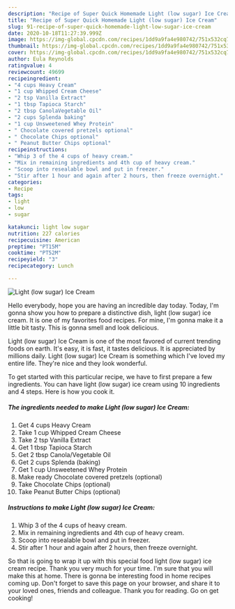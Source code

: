 ```yaml
---
description: "Recipe of Super Quick Homemade Light (low sugar) Ice Cream"
title: "Recipe of Super Quick Homemade Light (low sugar) Ice Cream"
slug: 91-recipe-of-super-quick-homemade-light-low-sugar-ice-cream
date: 2020-10-18T11:27:39.999Z
image: https://img-global.cpcdn.com/recipes/1dd9a9fa4e980742/751x532cq70/light-low-sugar-ice-cream-recipe-main-photo.jpg
thumbnail: https://img-global.cpcdn.com/recipes/1dd9a9fa4e980742/751x532cq70/light-low-sugar-ice-cream-recipe-main-photo.jpg
cover: https://img-global.cpcdn.com/recipes/1dd9a9fa4e980742/751x532cq70/light-low-sugar-ice-cream-recipe-main-photo.jpg
author: Eula Reynolds
ratingvalue: 4
reviewcount: 49699
recipeingredient:
- "4 cups Heavy Cream"
- "1 cup Whipped Cream Cheese"
- "2 tsp Vanilla Extract"
- "1 tbsp Tapioca Starch"
- "2 tbsp CanolaVegetable Oil"
- "2 cups Splenda baking"
- "1 cup Unsweetened Whey Protein"
- " Chocolate covered pretzels optional"
- " Chocolate Chips optional"
- " Peanut Butter Chips optional"
recipeinstructions:
- "Whip 3 of the 4 cups of heavy cream."
- "Mix in remaining ingredients and 4th cup of heavy cream."
- "Scoop into resealable bowl and put in freezer."
- "Stir after 1 hour and again after 2 hours, then freeze overnight."
categories:
- Recipe
tags:
- light
- low
- sugar

katakunci: light low sugar 
nutrition: 227 calories
recipecuisine: American
preptime: "PT15M"
cooktime: "PT52M"
recipeyield: "3"
recipecategory: Lunch

---
```



![Light (low sugar) Ice Cream](https://img-global.cpcdn.com/recipes/1dd9a9fa4e980742/751x532cq70/light-low-sugar-ice-cream-recipe-main-photo.jpg)

Hello everybody, hope you are having an incredible day today. Today, I'm gonna show you how to prepare a distinctive dish, light (low sugar) ice cream. It is one of my favorites food recipes. For mine, I'm gonna make it a little bit tasty. This is gonna smell and look delicious.



Light (low sugar) Ice Cream is one of the most favored of current trending foods on earth. It's easy, it is fast, it tastes delicious. It is appreciated by millions daily. Light (low sugar) Ice Cream is something which I've loved my entire life. They're nice and they look wonderful.


To get started with this particular recipe, we have to first prepare a few ingredients. You can have light (low sugar) ice cream using 10 ingredients and 4 steps. Here is how you cook it.

<!--inarticleads1-->

##### The ingredients needed to make Light (low sugar) Ice Cream:

1. Get 4 cups Heavy Cream
1. Take 1 cup Whipped Cream Cheese
1. Take 2 tsp Vanilla Extract
1. Get 1 tbsp Tapioca Starch
1. Get 2 tbsp Canola/Vegetable Oil
1. Get 2 cups Splenda (baking)
1. Get 1 cup Unsweetened Whey Protein
1. Make ready  Chocolate covered pretzels (optional)
1. Take  Chocolate Chips (optional)
1. Take  Peanut Butter Chips (optional)




<!--inarticleads2-->

##### Instructions to make Light (low sugar) Ice Cream:

1. Whip 3 of the 4 cups of heavy cream.
1. Mix in remaining ingredients and 4th cup of heavy cream.
1. Scoop into resealable bowl and put in freezer.
1. Stir after 1 hour and again after 2 hours, then freeze overnight.




So that is going to wrap it up with this special food light (low sugar) ice cream recipe. Thank you very much for your time. I'm sure that you will make this at home. There is gonna be interesting food in home recipes coming up. Don't forget to save this page on your browser, and share it to your loved ones, friends and colleague. Thank you for reading. Go on get cooking!
